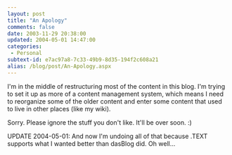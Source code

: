 ```yaml
---
layout: post
title: "An Apology"
comments: false
date: 2003-11-29 20:38:00
updated: 2004-05-01 14:47:00
categories:
 - Personal
subtext-id: e7ac97a8-7c33-49b9-8d35-194f2c608a21
alias: /blog/post/An-Apology.aspx
---
```



I'm in the middle of restructuring most of the content in this blog. I'm trying to set it up as more of a content management system, which means I need to reorganize some of the older content and enter some content that used to live in other places (like my wiki).

Sorry. Please ignore the stuff you don't like. It'll be over soon. :)

UPDATE 2004-05-01: And now I'm undoing all of that because .TEXT supports what I wanted better than dasBlog did. Oh well...
